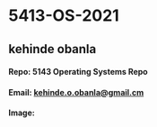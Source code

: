 # 5413-OS-2021
## kehinde obanla
#### Repo: 5143 Operating Systems Repo
#### Email: kehinde.o.obanla@gmail.cm
#### Image:

